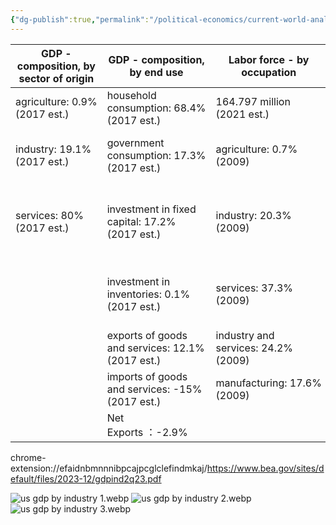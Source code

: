 ```yaml
---
{"dg-publish":true,"permalink":"/political-economics/current-world-analysis/usa-econ/","dgPassFrontmatter":true}
---
```


| GDP - composition, by sector of origin | GDP - composition, by end use | Labor force - by occupation |  |
| ---- | ---- | ---- | ---- |
| agriculture: 0.9% (2017 est.) | household consumption: 68.4% (2017 est.) | 164.797 million (2021 est.) |  |
| industry: 19.1% (2017 est.) | government consumption: 17.3% (2017 est.) | agriculture: 0.7% (2009) | farming, forestry, and fishing: 0.7% (2009) |
| services: 80% (2017 est.) | investment in fixed capital: 17.2% (2017 est.) | industry: 20.3% (2009) | manufacturing, extraction, transportation, and crafts: 20.3% (2009) |
|  | investment in inventories: 0.1% (2017 est.) | services: 37.3% (2009) | managerial, professional, and technical: 37.3% (2009) |
|  | exports of goods and services: 12.1% (2017 est.) | industry and services: 24.2% (2009) | sales and office: 24.2% (2009) |
|  | imports of goods and services: -15% (2017 est.) | manufacturing: 17.6% (2009) | other services: 17.6% (2009) |
|  | Net Exports ：-2.9% |  |  |


chrome-extension://efaidnbmnnnibpcajpcglclefindmkaj/https://www.bea.gov/sites/default/files/2023-12/gdpind2q23.pdf




![us gdp by industry 1.webp](/img/user/Doc%20and%20Pic/Pics/us%20gdp%20by%20industry%201.webp)
![us gdp by industry 2.webp](/img/user/Doc%20and%20Pic/Pics/us%20gdp%20by%20industry%202.webp)![us gdp by industry 3.webp](/img/user/Doc%20and%20Pic/Pics/us%20gdp%20by%20industry%203.webp)